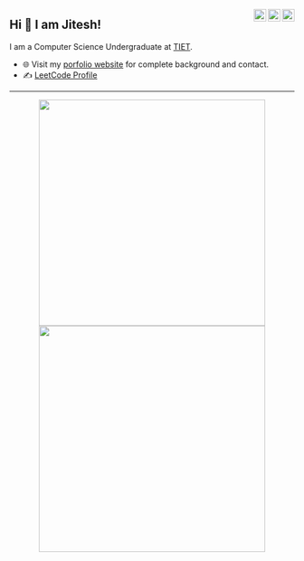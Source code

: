 <a
href="https://twitter.com/silhi_jitesh21" target="_blank" rel="nofollow">
<img align="right" alt="Jitesh's Twitter" width="22px" src="https://cdn.jsdelivr.net/npm/simple-icons@v3/icons/twitter.svg" />
</a>

<a 
href="www.linkedin.com/in/jiteshsilhi" target="_blank" rel="nofollow"><img align="right" alt="Jitesh's Linkdein" width="22px" src="https://cdn.jsdelivr.net/npm/simple-icons@v3/icons/linkedin.svg"/>
</a>

<a 
href="https://www.instagram.com/imjitesh__" target="_blank" rel="nofollow">
<img align="right" alt="Jitesh's Insta" width="22px" src="https://cdn.jsdelivr.net/npm/simple-icons@v3/icons/instagram.svg" />
</a>

## Hi 👋 I am Jitesh! 
I am a Computer Science Undergraduate at [TIET](https://www.thapar.edu/). 

- 🌐 Visit my [porfolio website](https://jitesh-silhi.github.io/jitesh) for complete background and contact.
- ✍️ [LeetCode Profile](https://leetcode.com/jiteshsilhi/)

---
<p align = "center">
  <img src = "https://github-readme-stats.vercel.app/api?username=jitesh-silhi&show_icons=true&theme=bear" width = 400>
  <img src = "https://github-readme-streak-stats.herokuapp.com?user=jitesh-silhi&theme=dark&hide_border=true" width = 400>
</p>
